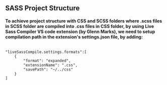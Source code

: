 ## SASS Project Structure

#### To achieve project structure with CSS and SCSS folders where .scss files in SCSS folder are compiled into .css files in CSS folder, by using Live Sass Compiler VS code extension (by Glenn Marks), we need to setup compilation path in the extension's settings.json file, by adding:
<pre><code>
"liveSassCompile.settings.formats":[
    {
        "format": "expanded",
        "extensionName": ".css",
        "savePath": "~/../css"
    }
]
</code></pre>